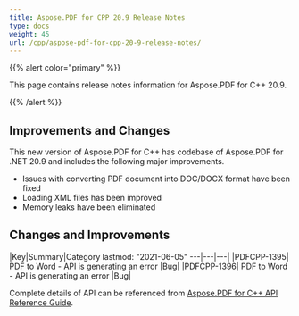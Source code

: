 ```yaml
---
title: Aspose.PDF for CPP 20.9 Release Notes
type: docs
weight: 45
url: /cpp/aspose-pdf-for-cpp-20-9-release-notes/
---
```


{{% alert color="primary" %}}

This page contains release notes information for Aspose.PDF for C++ 20.9.

{{% /alert %}}

## **Improvements and Changes**

This new version of Aspose.PDF for C++ has codebase of Aspose.PDF for .NET 20.9 and includes the following major improvements.

 * Issues with converting PDF document into DOC/DOCX format have been fixed
 * Loading XML files has been improved
 * Memory leaks have been eliminated

## Changes and Improvements
|Key|Summary|Category
lastmod: "2021-06-05"
---|---|---|
|PDFCPP-1395|	PDF to Word - API is generating an error |Bug|
|PDFCPP-1396|	PDF to Word - API is generating an error |Bug|

Complete details of API can be referenced from [Aspose.PDF for C++ API Reference Guide](https://apireference.aspose.com/pdf/cpp).
